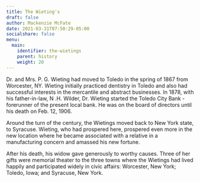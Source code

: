 ```yaml
---
title: The Wieting's
draft: false
author: Mackenzie McFate
date: 2021-03-31T07:50:29-05:00
socialshare: false
menu: 
  main:
    identifier: the-wietings
    parent: history
    weight: 20
---
```


Dr. and Mrs. P. G. Wieting had moved to Toledo in the spring of 1867 from Worcester, NY. Wieting initially practiced dentistry in Toledo and also had successful interests in the mercantile and abstract businesses. In 1878, with his father-in-law, N .H. Wilder, Dr. Wieting started the Toledo City Bank - forerunner of the present local bank. He was on the board of directors until his death on Feb. 12, 1906.

Around the turn of the century, the Wietings moved back to New York state, to Syracuse. Wieting, who had prospered here, prospered even more in the new location where he became associated with a relative in a manufacturing concern and amassed his new fortune.

After his death, his widow gave generously to worthy causes. Three of her gifts were memorial theater to the three towns where the Wietings had lived happily and participated widely in civic affairs: Worcester, New York; Toledo, Iowa; and Syracuse, New York.
